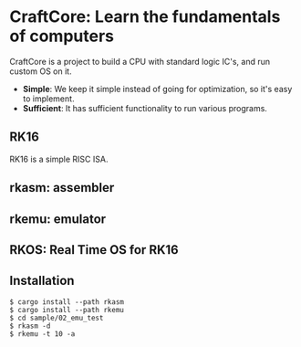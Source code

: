 # CraftCore: Learn the fundamentals of computers

CraftCore is a project to build a CPU with standard logic IC's, and run custom OS on it.

- **Simple**: We keep it simple instead of going for optimization, so it's easy to implement.
- **Sufficient**: It has sufficient functionality to run various programs.

## RK16

RK16 is a simple RISC ISA.

## rkasm: assembler

## rkemu: emulator

## RKOS: Real Time OS for RK16

## Installation

```
$ cargo install --path rkasm
$ cargo install --path rkemu
$ cd sample/02_emu_test
$ rkasm -d
$ rkemu -t 10 -a
```
